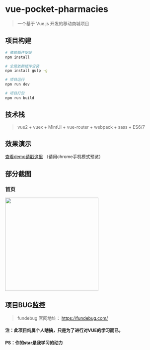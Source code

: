 # vue-pocket-pharmacies

> 一个基于 Vue.js 开发的移动商城项目

## 项目构建

``` bash
# 依赖插件安装
npm install

# 全局依赖插件安装
npm install gulp -g

# 项目运行
npm run dev

# 项目打包
npm run build

```
## 技术栈
> vue2 + vuex + MintUI + vue-router + webpack + sass + ES6/7

## 效果演示
[查看demo请戳这里](https://codeyoyo.github.io/vue-pocket-pharmacies/dist/) （请用chrome手机模式预览）

## 部分截图
### 首页
<img width='300px' src="https://codeyoyo.github.io/vue-pocket-pharmacies/renderings/home.png" />

## 项目BUG监控

> fundebug 官网地址： https://fundebug.com/

#### 注：此项目纯属个人瞎搞，只是为了进行对VUE的学习而已。
#### PS：你的star是我学习的动力
